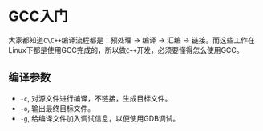 # GCC入门

大家都知道`C\C++`编译流程都是：预处理 -> 编译 -> 汇编 -> 链接。而这些工作在Linux下都是使用GCC完成的，所以做`C++`开发，必须要懂得怎么使用GCC。

## 编译参数

- `-c`, 对源文件进行编译，不链接，生成目标文件。
- `-o`, 输出最终目标文件。
- `-g`, 给编译文件加入调试信息，以便使用GDB调试。